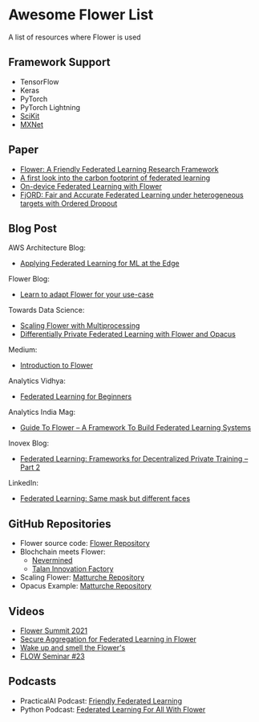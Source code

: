 # Awesome Flower List
A list of resources where Flower is used

## Framework Support

- TensorFlow
- Keras
- PyTorch
- PyTorch Lightning
- [SciKit](https://scikit-learn.org/stable/related_projects.html)
- [MXNet](https://mxnet.apache.org/versions/master/ecosystem/)

## Paper

- [Flower: A Friendly Federated Learning Research Framework](https://arxiv.org/abs/2007.14390)
- [A first look into the carbon footprint of federated learning](https://arxiv.org/abs/2102.07627)
- [On-device Federated Learning with Flower](https://arxiv.org/abs/2104.03042)
- [FjORD: Fair and Accurate Federated Learning under heterogeneous targets with Ordered Dropout](https://arxiv.org/pdf/2102.13451.pdf)

## Blog Post

AWS Architecture Blog:

- [Applying Federated Learning for ML at the Edge](https://aws.amazon.com/de/blogs/architecture/applying-federated-learning-for-ml-at-the-edge/)

Flower Blog:

- [Learn to adapt Flower for your use-case](https://flower.dev/blog)

Towards Data Science:

- [Scaling Flower with Multiprocessing](https://towardsdatascience.com/scaling-flower-with-multiprocessing-a0bc7b7aace0)
- [Differentially Private Federated Learning with Flower and Opacus](https://towardsdatascience.com/differentially-private-federated-learning-with-flower-and-opacus-e14fb0d2d229)

Medium:

- [Introduction to Flower](https://medium.com/nerd-for-tech/build-your-own-federated-learning-model-2c882ea8cfde)

Analytics Vidhya:

- [Federated Learning for Beginners](https://www.analyticsvidhya.com/blog/2021/04/federated-learning-for-beginners/)

Analytics India Mag:

- [Guide To Flower – A Framework To Build Federated Learning Systems](https://analyticsindiamag.com/guide-to-flower-a-framework-to-build-federated-learning-systems/)

Inovex Blog:

- [Federated Learning: Frameworks for Decentralized Private Training – Part 2](https://www.inovex.de/de/blog/federated-learning-frameworks-part-2/)

LinkedIn:

- [Federated Learning: Same mask but different faces](https://www.linkedin.com/pulse/federated-learning-same-mask-different-faces-imen-ayari/)

## GitHub Repositories

- Flower source code: [Flower Repository](https://github.com/adap/flower)
- Blochchain meets Flower: 
    - [Nevermined](https://github.com/nevermined-io/fl-demo/tree/master/image-classification-flower)
    - [Talan Innovation Factory](https://gitlab.com/Talan_Innovation_Factory/food-waste-prevention)
- Scaling Flower: [Matturche Repository](https://github.com/matturche/flower_scaling_example)
- Opacus Example: [Matturche Repository](https://github.com/matturche/flower_opacus_example)


## Videos

- [Flower Summit 2021](https://www.youtube.com/watch?v=XEH9UCUlVO8)
- [Secure Aggregation for Federated Learning in Flower](https://dl.acm.org/doi/10.1145/3488659.3493776)
- [Wake up and smell the Flower's](https://www.youtube.com/watch?v=mozAntAv1Fo)
- [FLOW Seminar #23](https://youtu.be/vq9oJr3_k5o)

## Podcasts

- PracticalAI Podcast: [Friendly Federated Learning](https://changelog.com/practicalai/160)
- Python Podcast: [Federated Learning For All With Flower](https://www.pythonpodcast.com/flower-federated-learning-episode-314/)
